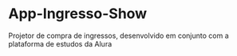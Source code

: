 # App-Ingresso-Show
Projetor de compra de ingressos, desenvolvido em conjunto com a plataforma de estudos da Alura
